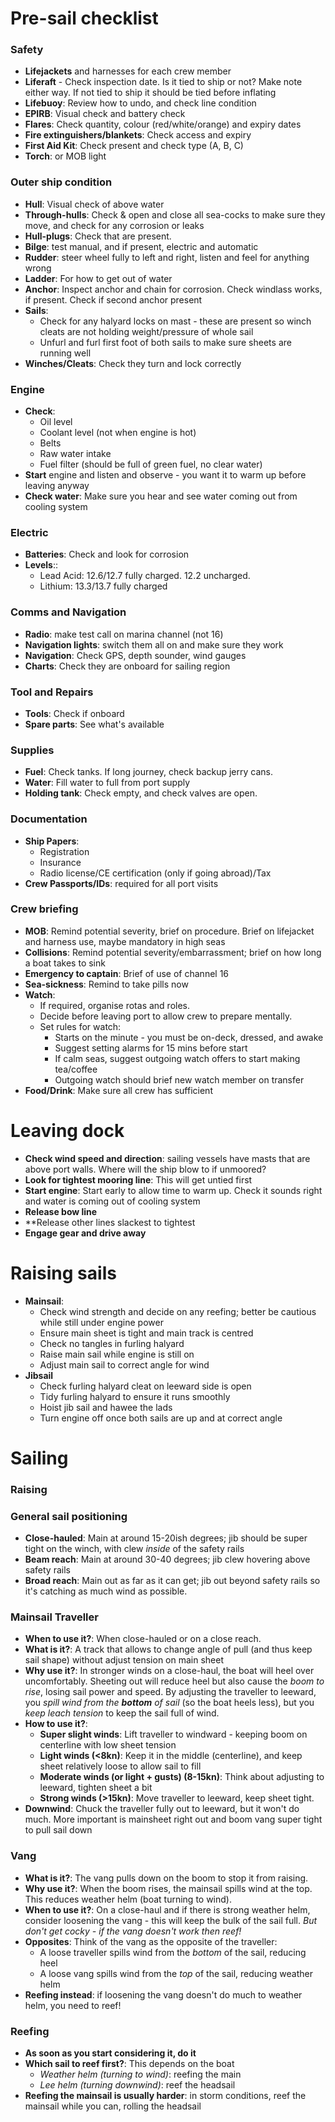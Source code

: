 # Pre-sail checklist
### Safety
- **Lifejackets** and harnesses for each crew member
- **Liferaft** - Check inspection date. Is it tied to ship or not? Make note either way. If not tied to ship it should be tied before inflating
- **Lifebuoy**: Review how to undo, and check line condition
- **EPIRB**: Visual check and battery check
- **Flares**: Check quantity, colour (red/white/orange) and expiry dates
- **Fire extinguishers/blankets**: Check access and expiry
- **First Aid Kit**: Check present and check type (A, B, C)
- **Torch**: or MOB light
### Outer ship condition
- **Hull**: Visual check of above water
- **Through-hulls**: Check & open and close all sea-cocks to make sure they move, and check for any corrosion or leaks
- **Hull-plugs**: Check that are present.
- **Bilge**: test manual, and if present, electric and automatic
- **Rudder**: steer wheel fully to left and right, listen and feel for anything wrong
- **Ladder**: For how to get out of water
- **Anchor**: Inspect anchor and chain for corrosion. Check windlass works, if present. Check if second anchor present
- **Sails**: 
	- Check for any halyard locks on mast - these are present so winch cleats are not holding weight/pressure of whole sail
	- Unfurl and furl first foot of both sails to make sure sheets are running well
- **Winches/Cleats**: Check they turn and lock correctly
### Engine
- **Check**:
	- Oil level
	- Coolant level (not when engine is hot)
	- Belts
	- Raw water intake
	- Fuel filter (should be full of green fuel, no clear water)
- **Start** engine and listen and observe - you want it to warm up before leaving anyway
- **Check water**: Make sure you hear and see water coming out from cooling system
### Electric
- **Batteries**: Check and look for corrosion
- **Levels**::
	- Lead Acid: 12.6/12.7 fully charged. 12.2 uncharged.
	- Lithium: 13.3/13.7 fully charged
### Comms and Navigation
- **Radio**: make test call on marina channel (not 16)
- **Navigation lights**: switch them all on and make sure they work
- **Navigation**: Check GPS, depth sounder, wind gauges
- **Charts**: Check they are onboard for sailing region
### Tool and Repairs
- **Tools**: Check if onboard
- **Spare parts**: See what's available
### Supplies
- **Fuel**: Check tanks. If long journey, check backup jerry cans.
- **Water**: Fill water to full from port supply
- **Holding tank**: Check empty, and check valves are open.
### Documentation
- **Ship Papers**:
	- Registration
	- Insurance
	- Radio license/CE certification (only if going abroad)/Tax
- **Crew Passports/IDs**: required for all port visits
### Crew briefing
- **MOB**: Remind potential severity, brief on procedure. Brief on lifejacket and harness use, maybe mandatory in high seas
- **Collisions**: Remind potential severity/embarrassment; brief on how long a boat takes to sink
- **Emergency to captain**: Brief of use of channel 16
- **Sea-sickness**: Remind to take pills now
- **Watch**: 
	- If required, organise rotas and roles. 
	- Decide before leaving port to allow crew to prepare mentally.
	- Set rules for watch:
		- Starts on the minute - you must be on-deck, dressed, and awake
		- Suggest setting alarms for 15 mins before start
		- If calm seas, suggest outgoing watch offers to start making tea/coffee
		- Outgoing watch should brief new watch member on transfer
- **Food/Drink**: Make sure all crew has sufficient
# Leaving dock
- **Check wind speed and direction**: sailing vessels have masts that are above port walls. Where will the ship blow to if unmoored?
- **Look for tightest mooring line**: This will get untied first
- **Start engine**: Start early to allow time to warm up. Check it sounds right and water is coming out of cooling system
- **Release bow line**
- **Release other lines slackest to tightest
- **Engage gear and drive away**

# Raising sails
- **Mainsail**: 
	- Check wind strength and decide on any reefing; better be cautious while still under engine power
	- Ensure main sheet is tight and main track is centred
	- Check no tangles in furling halyard
	- Raise main sail while engine is still on
	- Adjust main sail to correct angle for wind
- **Jibsail**
	- Check furling halyard cleat on leeward side is open
	- Tidy furling halyard to ensure it runs smoothly
	- Hoist jib sail and hawee the lads
	- Turn engine off once both sails are up and at correct angle

# Sailing

### Raising 
### General sail positioning
- **Close-hauled**: Main at around 15-20ish degrees; jib should be super tight on the winch, with clew *inside* of the safety rails
- **Beam reach**: Main at around 30-40 degrees; jib clew hovering above safety rails
- **Broad reach**: Main out as far as it can get; jib out beyond safety rails so it's catching as much wind as possible.
### Mainsail Traveller 
- **When to use it?**: When close-hauled or on a close reach.
- **What is it?**:  A track that allows to change angle of pull (and thus keep sail shape) without adjust tension on main sheet
- **Why use it?**: In stronger winds on a close-haul, the boat will heel over uncomfortably. Sheeting out will reduce heel but also cause the *boom to rise*,   losing sail power and speed. By adjusting the traveller to leeward, you *spill wind from the **bottom** of sail* (so the boat heels less), but you *keep leach tension* to keep the sail full of wind. 
- **How to use it?**:
	- **Super slight winds**: Lift traveller to windward - keeping boom on centerline with low sheet tension
	- **Light winds (<8kn)**: Keep it in the middle (centerline), and keep sheet relatively loose to allow sail to fill
	- **Moderate winds (or light + gusts) (8-15kn)**: Think about adjusting to leeward, tighten sheet a bit
	- **Strong winds (>15kn)**: Move traveller to leeward, keep sheet tight.
- **Downwind**: Chuck the traveller fully out to leeward, but it won't do much. More important is mainsheet right out and boom vang super tight to pull sail down
### Vang
- **What is it?**: The vang pulls down on the boom to stop it from raising. 
- **Why use it?**:  When the boom rises, the mainsail spills wind at the top. This reduces weather helm (boat turning to wind). 
- **When to use it?**: On a close-haul and if there is strong weather helm, consider loosening the vang - this will keep the bulk of the sail full. *But don't get cocky - if the vang doesn't work then reef!*
- **Opposites**: Think of the vang as the opposite of the traveller:
	- A loose traveller spills wind from the *bottom* of the sail, reducing heel
	- A loose vang spills wind from the *top* of the sail, reducing weather helm
- **Reefing instead**: if loosening the vang doesn't do much to weather helm, you need to reef!
### Reefing
- **As soon as you start considering it, do it**
- **Which sail to reef first?**:  This depends on the boat
	- *Weather helm (turning to wind)*: reefing the main
	- *Lee helm (turning downwind)*: reef the headsail
- **Reefing the mainsail is usually harder**: in storm conditions, reef the mainsail while you can, rolling the headsail

